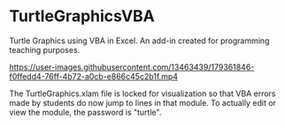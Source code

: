# TurtleGraphicsVBA
Turtle Graphics using VBA in Excel. An add-in created for programming teaching purposes.


https://user-images.githubusercontent.com/13463439/179361846-f0ffedd4-76ff-4b72-a0cb-e866c45c2b1f.mp4

The TurtleGraphics.xlam file is locked for visualization so that VBA errors made by students do now jump to lines in that module. To actually edit or view the module, the password is "turtle".
